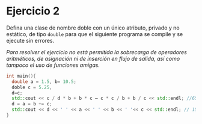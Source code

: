 # Ejercicio 2
Defina una clase de nombre doble con un único atributo, privado y no
estático, de tipo `double` para que el siguiente programa se compile y se ejecute sin
errores. 

_Para resolver el ejercicio no está permitida la sobrecarga de operadores
aritméticos, de asignación ni de inserción en flujo de salida, así como tampoco el uso de
funciones amigas._

```C++
int main(){
  double a = 1.5, b= 10.5;
  doble c = 5.25,
  d=c;
  std::cout << c / d * b + b * c – c * c / b + b / c << std::endl; //65
  d = a = b += c;
  std::cout << d << ' ' << a << ' ' << b << ' '<< c << std::endl; // 15,75 15,75 15,75 5,25
}
```
